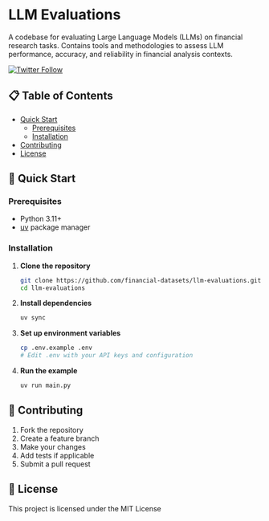 # LLM Evaluations

A codebase for evaluating Large Language Models (LLMs) on financial research tasks. Contains tools and methodologies to assess LLM performance, accuracy, and reliability in financial analysis contexts. 

[![Twitter Follow](https://img.shields.io/twitter/follow/findatasets?style=social)](https://twitter.com/findatasets)

## 📋 Table of Contents

- [Quick Start](#-quick-start)
  - [Prerequisites](#prerequisites)
  - [Installation](#installation)
- [Contributing](#-contributing)
- [License](#-license)

## 🚀 Quick Start

### Prerequisites

- Python 3.11+
- [uv](https://docs.astral.sh/uv/) package manager

### Installation

1. **Clone the repository**
   ```bash
   git clone https://github.com/financial-datasets/llm-evaluations.git
   cd llm-evaluations
   ```

2. **Install dependencies**
   ```bash
   uv sync
   ```

3. **Set up environment variables**
   ```bash
   cp .env.example .env
   # Edit .env with your API keys and configuration
   ```

4. **Run the example**
   ```bash
   uv run main.py
   ```

## 🤝 Contributing

1. Fork the repository
2. Create a feature branch
3. Make your changes
4. Add tests if applicable
5. Submit a pull request

## 📝 License

This project is licensed under the MIT License